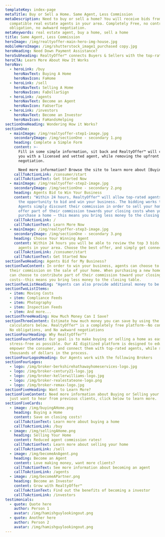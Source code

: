 ```yaml
---
templateKey: index-page
metaTitle: Buy or Sell a Home. Same Agent, Less Commission
metaDescription: Need to buy or sell a home? You will receive bids from
  compatible real estate agents in your area. Completely Free, no contracts, no
  obligation, no awkward negotiation.
metaKeywords: real estate agent, buy a home, sell a home
title: Same Agent, Less Commission
heroImage: /img/realtyoffer-main-hero-img-house.jpg
mobileHeroImage: /img/shutterstock_image1_purchased copy.jpg
heroHeading: Need Down Payment Assistance?
heroSubheading: RealtyOffer™ connects Buyers & Sellers with the top-rated Agents in their area.
heroCTA: Learn More About How It Works
heroNav:
  - heroLink: /buy
    heroNavText: Buying A Home
    heroNavIcon: FaHome
  - heroLink: /sell
    heroNavText: Selling A Home
    heroNavIcon: FaDollarSign
  - heroLink: /agents
    heroNavText: Become an Agent
    heroNavIcon: FaUserTie
  - heroLink: /investors
    heroNavText: Become an Investor
    heroNavIcon: FaHandsHelping
sectionOneHeading: Wondering How it Works?
sectionOne:
  - mainImage: /img/realtyoffer-step1-image.jpg
    secondaryImage: /img/sectionOne - secondary 1.png
    heading: Complete a Simple Form
    content: >-
      Fill in some simple information, sit back and RealtyOffer™ will connect
      you with a licensed and vetted agent, while removing the upfront
      negotiation.

      Need more information? Browse the site to learn more about [Buying a Home](/buy) or [Selling Your Home](/sell).
    callToActionLink: /consumer/start
    callToActionText: Get Started Now
  - mainImage: /img/realtyoffer-step2-image.jpg
    secondaryImage: /img/sectionOne - secondary 2.png
    heading: Agents Bid to Win Your Business
    content: "Within 24 hours, RealtyOffer™ will allow top-rated agents in your area
      the opportunity to bid and win your business. The bidding works two ways:
      Agents simply discount their commission in order to sell your home or
      offer part of their commission towards your closing costs when you
      purchase a home – this means you bring less money to the closing table."
    callToActionLink: /
    callToActionText: Learn More Now
  - mainImage: /img/realtyoffer-step3-image.jpg
    secondaryImage: /img/sectionOne - secondary 3.png
    heading: Choose Your Winning Agent
    content: Within 24 hours you will be able to review the top 3 bids received from
      agents in your area. Choose the best offer, and simply get connected.
    callToActionLink: /consumer/start
    callToActionText: Get Started Now
sectionTwoHeading: Agents Bid for My Business?
sectionTwoContent: In order to win your business, agents can choose to reduce
  their commission on the sale of your home. When purchasing a new home, agents
  can choose to contribute part of their commission toward your closing
  costs--this means you bring less money to the closing table.
sectionTwoListHeading: "Agents can also provide additional money to be used on things like:"
sectionTwoListItems:
  - item: Moving Costs
  - item: Compliance Feeds
  - item: Photography
  - item: Inspection Feeds
  - item: And more...
sectionThreeHeading: How Much Money Can I Save?
sectionThreeContent: Estimate how much money you can save by using the
  calculators below. RealtyOffer™ is a completely free platform--No contracts,
  No obligations, and No awkward negotiations
sectionFourHeading: Why RealtyOffer™?
sectionFourContent: Our goal is to make buying or selling a home as easy and
  stress-free as possible. Our AI digitized platform is designed to educate and
  empower the consumer, and connect them with top-rated agents, while saving
  thousands of dollars in the process.
sectionFourLogosHeading: Our Agents work with the following Brokers
sectionFourLogos:
  - logo: /img/broker-berkshirehathawayhomeservices-logo.jpg
  - logo: /img/broker-century21-logo.jpg
  - logo: /img/broker-kellerwilliams-logo.jpg
  - logo: /img/broker-realestateone-logo.png
  - logo: /img/broker-remax-logo.jpg
sectionFiveHeading: Want to Learn More?
sectionFiveContent: Need more information about Buying or Selling your home? Or
  just want to hear from previous clients, click below to learn more.
sectionFiveCards:
  - image: /img/buyingAHome.png
    heading: Buying a Home
    content: Save on closing costs!
    callToActionText: Learn more about buying a home
    callToActionLink: /buy
  - image: /img/sellingAHome.png
    heading: Selling Your Home
    content: Reduced agent commission rates!
    callToActionText: Learn more about selling your home
    callToActionLink: /sell
  - image: /img/becomeAnAgent.png
    heading: Become an Agent
    content: Love making money, want more clients?
    callToActionText: See more information about becoming an agent
    callToActionLink: /agents
  - image: /img/becomeAPartner.png
    heading: Become an Investor
    content: Grow with RealtyOffer™
    callToActionText: Find out the benefits of becoming a investor
    callToActionLink: /investors
testimonials:
  - quote: Quote here
    author: Person 1
    avatar: /img/hamishguylookingout.png
  - quote: Another here
    author: Person 2
    avatar: /img/hamishguylookingout.png
---
```

